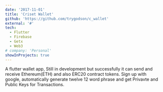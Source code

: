 ```yaml
---
date: '2017-11-01'
title: 'Criset Wallet'
github: 'https://github.com/trygodson/c_wallet'
external: '#'
tech:
  - Flutter
  - Firebase
  - Getx
  - Web3
# company: 'Personal'
showInProjects: true
---
```


A flutter wallet app, Still in development but successfully it can send and receive Ethereum(ETH) and also ERC20 contract tokens. Sign up with google, automatically generate twelve 12 word phrase and get Privavte and Public Keys for Transactions.
